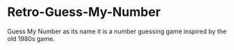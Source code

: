 # Retro-Guess-My-Number
Guess My Number as its name it is a number guessing game inspired by the old 1980s game.
